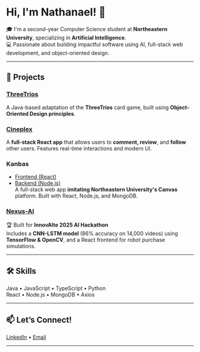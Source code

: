 # Hi, I'm Nathanael! 👋

🎓 I'm a second-year Computer Science student at **Northeastern University**, specializing in **Artificial Intelligence**.  
💻 Passionate about building impactful software using AI, full-stack web development, and object-oriented design.

---

## 🚀 Projects

### [ThreeTrios](https://github.com/NateGPTs/ThreeTrios)
A Java-based adaptation of the **ThreeTrios** card game, built using **Object-Oriented Design principles**.

### [Cineplex](https://github.com/NateGPTs/Cineplex-Fullstack)
A **full-stack React app** that allows users to **comment, review**, and **follow** other users. Features real-time interactions and modern UI.

### Kanbas  
- [Frontend (React)](https://github.com/NateGPTs/kanbas-react-app)  
- [Backend (Node.js)](https://github.com/NateGPTs/kanbas-node-server-app)  
A full-stack web app **imitating Northeastern University's Canvas** platform. Built with React, Node.js, and MongoDB.

### [Nexus-AI](https://github.com/tilakpatell/NexusAI)
🏆 Built for **InnovAlte 2025 AI Hackathon**  
Includes a **CNN-LSTM model** (86% accuracy on 14,000 videos) using **TensorFlow & OpenCV**, and a React frontend for robot purchase simulations.

---

## 🛠️ Skills

Java • JavaScript • TypeScript • Python  
React • Node.js • MongoDB • Axios  

---

## 📫 Let’s Connect!

[LinkedIn](www.linkedin.com/in/nathanael-soesetio-b9b09a34b/) • [Email](soesetio.n@northeastern.edu)

---

<!-- Optional GitHub Stats (can add these for flair) -->
<!-- ![NateGPTs's GitHub Stats](https://github-readme-stats.vercel.app/api?username=NateGPTs&show_icons=true&theme=tokyonight) -->
<!-- ![Top Languages](https://github-readme-stats.vercel.app/api/top-langs/?username=NateGPTs&layout=compact) -->
